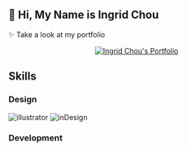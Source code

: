 <h2>🌟 Hi, My Name is Ingrid Chou</h2>

<p>✨ Take a look at my portfolio</p>

<p align="center">
  <a href='https://ingrid-chou.vercel.app'>
    <img alt="Ingrid Chou's Portfolio" src="https://img.shields.io/badge/Portfolio-aabbff?style=for-the-badge&logo=react&logoColor=white"/>
  </a>
</p>

<h2>Skills</h2>
<h3>Design</h3>
<p>
  <img alt="illustrator" src="https://img.shields.io/badge/Adobe%20Illustrator-FF9A00?style=for-the-badge&logo=adobeillustrator&logoColor=white"/>
  <img alt="inDesign" src="https://img.shields.io/badge/Adobe%20InDesign-FF3366?style=for-the-badge&logo=adobeillustrator&logoColor=white"/>
</p>
<h3>Development</h3>
